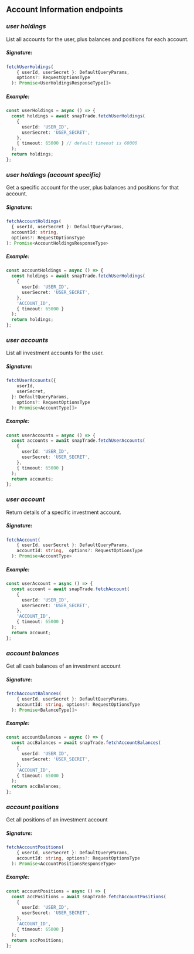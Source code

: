 ## Account Information endpoints

### _user holdings_

List all accounts for the user, plus balances and positions for each account.

##### Signature:

```typescript
fetchUserHoldings(
    { userId, userSecret }: DefaultQueryParams,
    options?: RequestOptionsType
  ): Promise<UserHoldingsResponseType[]>
```

##### Example:

```typescript
const userHoldings = async () => {
  const holdings = await snapTrade.fetchUserHoldings(
    {
      userId: 'USER_ID',
      userSecret: 'USER_SECRET',
    },
    { timeout: 65000 } // default timeout is 60000
  );
  return holdings;
};
```

### _user holdings (account specific)_

Get a specific account for the user, plus balances and positions for that account.

##### Signature:

```typescript
fetchAccountHoldings(
  { userId, userSecret }: DefaultQueryParams,
  accountId: string,
  options?: RequestOptionsType
): Promise<AccountHoldingsResponseType>
```

##### Example:

```typescript
const accountHoldings = async () => {
  const holdings = await snapTrade.fetchUserHoldings(
    {
      userId: 'USER_ID',
      userSecret: 'USER_SECRET',
    },
    'ACCOUNT_ID',
    { timeout: 65000 }
  );
  return holdings;
};
```

### _user accounts_

List all investment accounts for the user.

##### Signature:

```typescript
fetchUserAccounts({
    userId,
    userSecret,
  }: DefaultQueryParams,
    options?: RequestOptionsType
  ): Promise<AccountType[]>
```

##### Example:

```typescript
const userAccounts = async () => {
  const accounts = await snapTrade.fetchUserAccounts(
    {
      userId: 'USER_ID',
      userSecret: 'USER_SECRET',
    },
    { timeout: 65000 }
  );
  return accounts;
};
```

### _user account_

Return details of a specific investment account.

##### Signature:

```typescript
fetchAccount(
    { userId, userSecret }: DefaultQueryParams,
    accountId: string,  options?: RequestOptionsType
  ): Promise<AccountType>
```

##### Example:

```typescript
const userAccount = async () => {
  const account = await snapTrade.fetchAccount(
    {
      userId: 'USER_ID',
      userSecret: 'USER_SECRET',
    },
    'ACCOUNT_ID',
    { timeout: 65000 }
  );
  return account;
};
```

### _account balances_

Get all cash balances of an investment account

##### Signature:

```typescript
fetchAccountBalances(
    { userId, userSecret }: DefaultQueryParams,
    accountId: string, options?: RequestOptionsType
  ): Promise<BalanceType[]>
```

##### Example:

```typescript
const accountBalances = async () => {
  const accBalances = await snapTrade.fetchAccountBalances(
    {
      userId: 'USER_ID',
      userSecret: 'USER_SECRET',
    },
    'ACCOUNT_ID',
    { timeout: 65000 }
  );
  return accBalances;
};
```

### _account positions_

Get all positions of an investment account

##### Signature:

```typescript
fetchAccountPositions(
    { userId, userSecret }: DefaultQueryParams,
    accountId: string, options?: RequestOptionsType
  ): Promise<AccountPositionsResponseType>
```

##### Example:

```typescript
const accountPositions = async () => {
  const accPositions = await snapTrade.fetchAccountPositions(
    {
      userId: 'USER_ID',
      userSecret: 'USER_SECRET',
    },
    'ACCOUNT_ID',
    { timeout: 65000 }
  );
  return accPositions;
};
```
